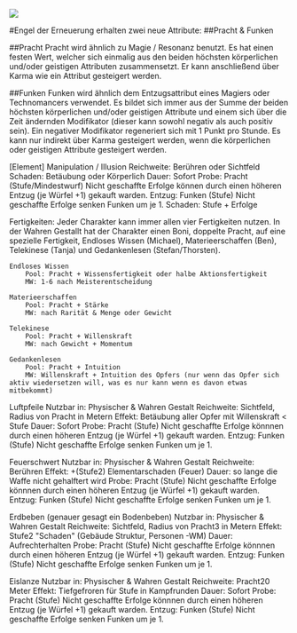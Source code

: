 ![](https://img.shields.io/badge/Foundry-v13-informational)
<!--- Downloads @ Latest Badge -->
<!--- replace <user>/<repo> with your username/repository -->
<!--- ![Latest Release Download Count](https://img.shields.io/github/downloads/<user>/<repo>/latest/module.zip) -->

<!--- Forge Bazaar Install % Badge -->
<!--- replace <your-module-name> with the `name` in your manifest -->
<!--- ![Forge Installs](https://img.shields.io/badge/dynamic/json?label=Forge%20Installs&query=package.installs&suffix=%25&url=https%3A%2F%2Fforge-vtt.com%2Fapi%2Fbazaar%2Fpackage%2F<your-module-name>&colorB=4aa94a) -->

#Engel der Erneuerung erhalten zwei neue Attribute:
##Pracht & Funken

##Pracht 
Pracht wird ähnlich zu Magie / Resonanz benutzt.
Es hat einen festen Wert, welcher sich einmalig aus den beiden höchsten körperlichen und/oder geistigen Attributen zusammensetzt.
Er kann anschließend über Karma wie ein Attribut gesteigert werden.

##Funken 
Funken wird ähnlich dem Entzugsattribut eines Magiers oder Technomancers verwendet.
Es bildet sich immer aus der Summe der beiden höchsten körperlichen und/oder geistigen Attribute und einem sich über die Zeit ändernden Modifikator (dieser kann sowohl negativ als auch positiv sein).
Ein negativer Modifikator regeneriert sich mit 1 Punkt pro Stunde.
Es kann nur indirekt über Karma gesteigert werden, wenn die körperlichen oder geistigen Attribute gesteigert werden.

[Element] Manipulation / Illusion
    Reichweite: Berühren oder Sichtfeld
    Schaden: Betäubung oder Körperlich
    Dauer: Sofort
    Probe: Pracht (Stufe/Mindestwurf) Nicht geschaffte Erfolge können durch einen höheren Entzug (je Würfel +1) gekauft warden.
    Entzug: Funken (Stufe) Nicht geschaffte Erfolge senken Funken um je 1.
    Schaden: Stufe + Erfolge


Fertigkeiten:
    Jeder Charakter kann immer allen vier Fertigkeiten nutzen.
    In der Wahren Gestallt hat der Charakter einen Boni, doppelte Pracht, auf eine spezielle Fertigkeit, Endloses Wissen (Michael), Materieerschaffen (Ben), Telekinese (Tanja) und Gedankenlesen (Stefan/Thorsten).


    Endloses Wissen
        Pool: Pracht + Wissensfertigkeit oder halbe Aktionsfertigkeit
        MW: 1-6 nach Meisterentscheidung

    Materieerschaffen
        Pool: Pracht + Stärke
        MW: nach Rarität & Menge oder Gewicht

    Telekinese
        Pool: Pracht + Willenskraft
        MW: nach Gewicht + Momentum

    Gedankenlesen
        Pool: Pracht + Intuition
        MW: Willenskraft + Intuition des Opfers (nur wenn das Opfer sich aktiv wiedersetzen will, was es nur kann wenn es davon etwas mitbekommt)
Luftpfeile
        Nutzbar in: Physischer & Wahren Gestalt
        Reichweite: Sichtfeld, Radius von Pracht in Metern
        Effekt: Betäubung aller Opfer mit Willenskraft < Stufe
        Dauer: Sofort
        Probe: Pracht (Stufe) Nicht geschaffte Erfolge könnnen durch einen höheren Entzug (je Würfel +1) gekauft warden.
        Entzug: Funken (Stufe) Nicht geschaffte Erfolge senken Funken um je 1.

Feuerschwert
        Nutzbar in: Physischer & Wahren Gestalt
        Reichweite: Berühren
        Effekt: +(Stufe2) Elementarschaden (Feuer)
        Dauer: so lange die Waffe nicht gehalftert wird
        Probe: Pracht (Stufe) Nicht geschaffte Erfolge könnnen durch einen höheren Entzug (je Würfel +1) gekauft warden.
        Entzug: Funken (Stufe) Nicht geschaffte Erfolge senken Funken um je 1.

Erdbeben (genauer gesagt ein Bodenbeben)
        Nutzbar in: Physischer & Wahren Gestalt
        Reichweite: Sichtfeld, Radius von Pracht3 in Metern
        Effekt: Stufe2 "Schaden" (Gebäude Struktur, Personen -WM)
        Dauer: Aufrechterhalten
        Probe: Pracht (Stufe) Nicht geschaffte Erfolge könnnen durch einen höheren Entzug (je Würfel +1) gekauft warden.
        Entzug: Funken (Stufe) Nicht geschaffte Erfolge senken Funken um je 1.

Eislanze
        Nutzbar in: Physischer & Wahren Gestalt
        Reichweite: Pracht20 Meter
        Effekt: Tiefgefroren für Stufe in Kampfrunden
        Dauer: Sofort
        Probe: Pracht (Stufe) Nicht geschaffte Erfolge könnnen durch einen höheren Entzug (je Würfel +1) gekauft warden.
        Entzug: Funken (Stufe) Nicht geschaffte Erfolge senken Funken um je 1.